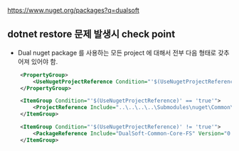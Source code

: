 https://www.nuget.org/packages?q=dualsoft

## dotnet restore 문제 발생시 check point
- Dual nuget package 를 사용하는 모든 project 에 대해서 전부 다음 형태로 갖추어져 있어야 함.
```xml
    <PropertyGroup>
		<UseNugetProjectReference Condition="'$(UseNugetProjectReference)' == ''">false</UseNugetProjectReference>
	</PropertyGroup>

	<ItemGroup Condition="'$(UseNugetProjectReference)' == 'true'">
		<ProjectReference Include="..\..\..\..\Submodules\nuget\Common\Dual.Common.Core.FS\Dual.Common.Core.FS.fsproj" />
	</ItemGroup>

	<ItemGroup Condition="'$(UseNugetProjectReference)' != 'true'">
		<PackageReference Include="DualSoft-Common-Core-FS" Version="0.4.4" />
	</ItemGroup>
```